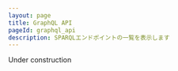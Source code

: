 ```yaml
---
layout: page
title: GraphQL API
pageId: graphql_api
description: SPARQLエンドポイントの一覧を表示します
---
```


<div class="under-construction">
  <span>Under construction</span>
</div>

